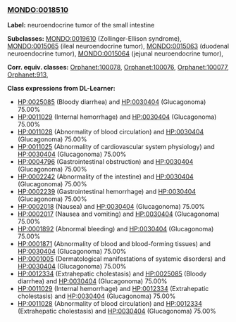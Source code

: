 
### [MONDO:0018510](http://purl.obolibrary.org/obo/MONDO_0018510)
**Label:** neuroendocrine tumor of the small intestine

**Subclasses:** [MONDO:0019610](http://purl.obolibrary.org/obo/MONDO_0019610) (Zollinger-Ellison syndrome), [MONDO:0015065](http://purl.obolibrary.org/obo/MONDO_0015065) (ileal neuroendocrine tumor), [MONDO:0015063](http://purl.obolibrary.org/obo/MONDO_0015063) (duodenal neuroendocrine tumor), [MONDO:0015064](http://purl.obolibrary.org/obo/MONDO_0015064) (jejunal neuroendocrine tumor), 

**Corr. equiv. classes:** [Orphanet:100078](http://www.orpha.net/ORDO/Orphanet_100078), [Orphanet:100076](http://www.orpha.net/ORDO/Orphanet_100076), [Orphanet:100077](http://www.orpha.net/ORDO/Orphanet_100077), [Orphanet:913](http://www.orpha.net/ORDO/Orphanet_913), 

**Class expressions from DL-Learner:**

- [HP:0025085](http://purl.obolibrary.org/obo/HP_0025085) (Bloody diarrhea) and [HP:0030404](http://purl.obolibrary.org/obo/HP_0030404) (Glucagonoma) 75.00%
- [HP:0011029](http://purl.obolibrary.org/obo/HP_0011029) (Internal hemorrhage) and [HP:0030404](http://purl.obolibrary.org/obo/HP_0030404) (Glucagonoma) 75.00%
- [HP:0011028](http://purl.obolibrary.org/obo/HP_0011028) (Abnormality of blood circulation) and [HP:0030404](http://purl.obolibrary.org/obo/HP_0030404) (Glucagonoma) 75.00%
- [HP:0011025](http://purl.obolibrary.org/obo/HP_0011025) (Abnormality of cardiovascular system physiology) and [HP:0030404](http://purl.obolibrary.org/obo/HP_0030404) (Glucagonoma) 75.00%
- [HP:0004796](http://purl.obolibrary.org/obo/HP_0004796) (Gastrointestinal obstruction) and [HP:0030404](http://purl.obolibrary.org/obo/HP_0030404) (Glucagonoma) 75.00%
- [HP:0002242](http://purl.obolibrary.org/obo/HP_0002242) (Abnormality of the intestine) and [HP:0030404](http://purl.obolibrary.org/obo/HP_0030404) (Glucagonoma) 75.00%
- [HP:0002239](http://purl.obolibrary.org/obo/HP_0002239) (Gastrointestinal hemorrhage) and [HP:0030404](http://purl.obolibrary.org/obo/HP_0030404) (Glucagonoma) 75.00%
- [HP:0002018](http://purl.obolibrary.org/obo/HP_0002018) (Nausea) and [HP:0030404](http://purl.obolibrary.org/obo/HP_0030404) (Glucagonoma) 75.00%
- [HP:0002017](http://purl.obolibrary.org/obo/HP_0002017) (Nausea and vomiting) and [HP:0030404](http://purl.obolibrary.org/obo/HP_0030404) (Glucagonoma) 75.00%
- [HP:0001892](http://purl.obolibrary.org/obo/HP_0001892) (Abnormal bleeding) and [HP:0030404](http://purl.obolibrary.org/obo/HP_0030404) (Glucagonoma) 75.00%
- [HP:0001871](http://purl.obolibrary.org/obo/HP_0001871) (Abnormality of blood and blood-forming tissues) and [HP:0030404](http://purl.obolibrary.org/obo/HP_0030404) (Glucagonoma) 75.00%
- [HP:0001005](http://purl.obolibrary.org/obo/HP_0001005) (Dermatological manifestations of systemic disorders) and [HP:0030404](http://purl.obolibrary.org/obo/HP_0030404) (Glucagonoma) 75.00%
- [HP:0012334](http://purl.obolibrary.org/obo/HP_0012334) (Extrahepatic cholestasis) and [HP:0025085](http://purl.obolibrary.org/obo/HP_0025085) (Bloody diarrhea) and [HP:0030404](http://purl.obolibrary.org/obo/HP_0030404) (Glucagonoma) 75.00%
- [HP:0011029](http://purl.obolibrary.org/obo/HP_0011029) (Internal hemorrhage) and [HP:0012334](http://purl.obolibrary.org/obo/HP_0012334) (Extrahepatic cholestasis) and [HP:0030404](http://purl.obolibrary.org/obo/HP_0030404) (Glucagonoma) 75.00%
- [HP:0011028](http://purl.obolibrary.org/obo/HP_0011028) (Abnormality of blood circulation) and [HP:0012334](http://purl.obolibrary.org/obo/HP_0012334) (Extrahepatic cholestasis) and [HP:0030404](http://purl.obolibrary.org/obo/HP_0030404) (Glucagonoma) 75.00%


